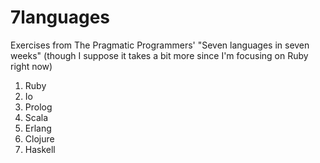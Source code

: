 # 7languages

Exercises from The Pragmatic Programmers' "Seven languages in seven weeks" (though I suppose it takes a bit more since I'm focusing on Ruby right now)

1. Ruby
2. Io
3. Prolog
4. Scala
5. Erlang
6. Clojure
7. Haskell
